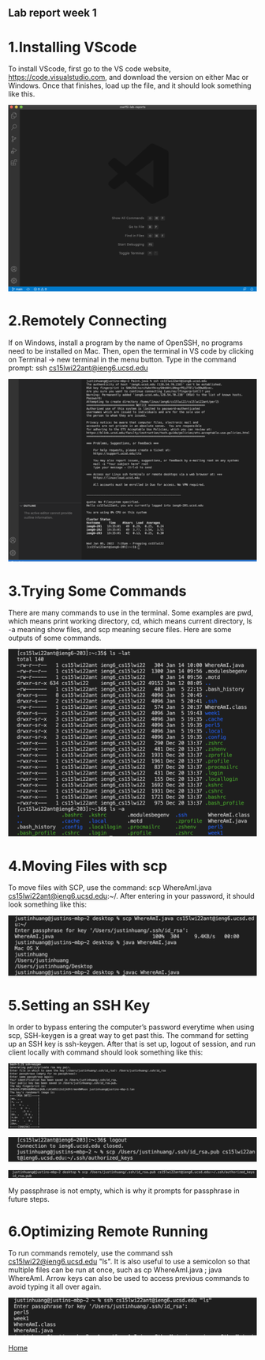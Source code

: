 ## Lab report week 1
# 1.Installing VScode

To install VScode, first go to the VS code website,  https://code.visualstudio.com,  and download the version on either Mac or Windows. Once that finishes, load up the file, and it should look something like this.
 
![VS code](Installing-VS-code.png)

# 2.Remotely Connecting

If on Windows, install a program by the name of OpenSSH, no programs need to be installed on Mac. Then, open the terminal in VS code by clicking on Terminal -> new terminal in the menu button. Type in the command prompt:  ssh cs15lwi22ant@ieng6.ucsd.edu

![remote](Remote-connecting.png)

# 3.Trying Some Commands

There are many commands to use in the terminal. Some examples are pwd, which means print working directory, cd, which means current directory, ls -a meaning show files, and scp meaning secure files. Here are some outputs of some commands.

![commands](Trying-some-commands.png)

# 4.Moving Files with scp

To move files with SCP, use the command: scp WhereAmI.java cs15lwi22ant@ieng6.ucsd.edu:~/. After entering in your password, it should look something like this:

![Moving](Moving-files-with-scp.png)
 
# 5.Setting an SSH Key

In order to bypass entering the computer’s password everytime when using scp, SSH-keygen is a great way to get past this. The command for setting up an SSH key is 	ssh-keygen. After that is set up, logout of session, and run client locally with command should look something like this:

![ssh](SSH-keys.png)

![ssh2](SSH-keys2.png)

![ssh3](ssh-key3.png)

My passphrase is not empty, which is why it prompts for passphrase in future steps.

# 6.Optimizing Remote Running

To run commands remotely, use the command ssh cs15lwi22@ieng6.ucsd.edu "ls". It is also useful to use a semicolon so that multiple files can be run at once, such as cp WhereAmI.java ; java WhereAmI. Arrow keys can also be used to access previous commands to avoid typing it all over again.

![optimize](Optimizing-remote-running.png)

[Home](index.md)
